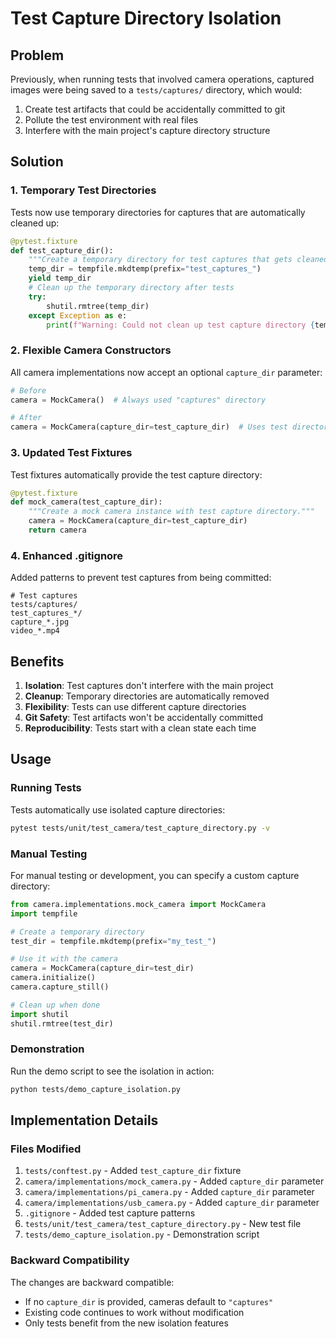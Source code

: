# Test Capture Directory Isolation

## Problem

Previously, when running tests that involved camera operations, captured images were being saved to a `tests/captures/` directory, which would:

1. Create test artifacts that could be accidentally committed to git
2. Pollute the test environment with real files
3. Interfere with the main project's capture directory structure

## Solution

### 1. Temporary Test Directories

Tests now use temporary directories for captures that are automatically cleaned up:

```python
@pytest.fixture
def test_capture_dir():
    """Create a temporary directory for test captures that gets cleaned up."""
    temp_dir = tempfile.mkdtemp(prefix="test_captures_")
    yield temp_dir
    # Clean up the temporary directory after tests
    try:
        shutil.rmtree(temp_dir)
    except Exception as e:
        print(f"Warning: Could not clean up test capture directory {temp_dir}: {e}")
```

### 2. Flexible Camera Constructors

All camera implementations now accept an optional `capture_dir` parameter:

```python
# Before
camera = MockCamera()  # Always used "captures" directory

# After
camera = MockCamera(capture_dir=test_capture_dir)  # Uses test directory
```

### 3. Updated Test Fixtures

Test fixtures automatically provide the test capture directory:

```python
@pytest.fixture
def mock_camera(test_capture_dir):
    """Create a mock camera instance with test capture directory."""
    camera = MockCamera(capture_dir=test_capture_dir)
    return camera
```

### 4. Enhanced .gitignore

Added patterns to prevent test captures from being committed:

```gitignore
# Test captures
tests/captures/
test_captures_*/
capture_*.jpg
video_*.mp4
```

## Benefits

1. **Isolation**: Test captures don't interfere with the main project
2. **Cleanup**: Temporary directories are automatically removed
3. **Flexibility**: Tests can use different capture directories
4. **Git Safety**: Test artifacts won't be accidentally committed
5. **Reproducibility**: Tests start with a clean state each time

## Usage

### Running Tests

Tests automatically use isolated capture directories:

```bash
pytest tests/unit/test_camera/test_capture_directory.py -v
```

### Manual Testing

For manual testing or development, you can specify a custom capture directory:

```python
from camera.implementations.mock_camera import MockCamera
import tempfile

# Create a temporary directory
test_dir = tempfile.mkdtemp(prefix="my_test_")

# Use it with the camera
camera = MockCamera(capture_dir=test_dir)
camera.initialize()
camera.capture_still()

# Clean up when done
import shutil
shutil.rmtree(test_dir)
```

### Demonstration

Run the demo script to see the isolation in action:

```bash
python tests/demo_capture_isolation.py
```

## Implementation Details

### Files Modified

1. `tests/conftest.py` - Added `test_capture_dir` fixture
2. `camera/implementations/mock_camera.py` - Added `capture_dir` parameter
3. `camera/implementations/pi_camera.py` - Added `capture_dir` parameter  
4. `camera/implementations/usb_camera.py` - Added `capture_dir` parameter
5. `.gitignore` - Added test capture patterns
6. `tests/unit/test_camera/test_capture_directory.py` - New test file
7. `tests/demo_capture_isolation.py` - Demonstration script

### Backward Compatibility

The changes are backward compatible:
- If no `capture_dir` is provided, cameras default to `"captures"`
- Existing code continues to work without modification
- Only tests benefit from the new isolation features 